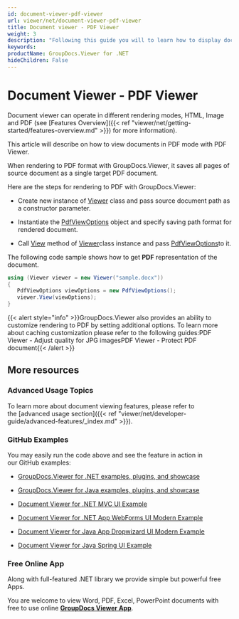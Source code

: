 ```yaml
---
id: document-viewer-pdf-viewer
url: viewer/net/document-viewer-pdf-viewer
title: Document viewer - PDF Viewer
weight: 3
description: "Following this guide you will to learn how to display documents of more than 100 types in PDF format with PDF Viewer by GroupDocs."
keywords: 
productName: GroupDocs.Viewer for .NET
hideChildren: False
---
```

  

# Document Viewer - PDF Viewer

Document viewer can operate in different rendering modes, HTML, Image and PDF (see [Features Overview]({{< ref "viewer/net/getting-started/features-overview.md" >}}) for more information).

This article will describe on how to view documents in PDF mode with PDF Viewer.

When rendering to PDF format with GroupDocs.Viewer, it saves all pages of source document as a single target PDF document. 

Here are the steps for rendering to PDF with GroupDocs.Viewer:

*   Create new instance of [Viewer](https://apireference.groupdocs.com/net/viewer/groupdocs.viewer/viewer) class and pass source document path as a constructor parameter.
    
*   Instantiate the [PdfViewOptions](https://apireference.groupdocs.com/net/viewer/groupdocs.viewer.options/pdfviewoptions) object and specify saving path format for rendered document.
    
*   Call [View](https://apireference.groupdocs.com/net/viewer/groupdocs.viewer/viewer/methods/view) method of [Viewer](https://apireference.groupdocs.com/net/viewer/groupdocs.viewer/viewer)class instance and pass [PdfViewOptions](https://apireference.groupdocs.com/net/viewer/groupdocs.viewer.options/pdfviewoptions)to it.  
    

The following code sample shows how to get **PDF** representation of the document.

```csharp
using (Viewer viewer = new Viewer("sample.docx"))
{
   PdfViewOptions viewOptions = new PdfViewOptions();
   viewer.View(viewOptions);
}
```

{{< alert style="info" >}}GroupDocs.Viewer also provides an ability to customize rendering to PDF by setting additional options. To learn more about caching customization please refer to the following guides:PDF Viewer - Adjust quality for JPG imagesPDF Viewer - Protect PDF document{{< /alert >}}

## More resources

### Advanced Usage Topics

To learn more about document viewing features, please refer to the [advanced usage section]({{< ref "viewer/net/developer-guide/advanced-features/_index.md" >}}).

### GitHub Examples

You may easily run the code above and see the feature in action in our GitHub examples:

*   [GroupDocs.Viewer for .NET examples, plugins, and showcase](https://github.com/groupdocs-viewer/GroupDocs.Viewer-for-.NET)
    
*   [GroupDocs.Viewer for Java examples, plugins, and showcase](https://github.com/groupdocs-viewer/GroupDocs.Viewer-for-Java)
    
*   [Document Viewer for .NET MVC UI Example](https://github.com/groupdocs-viewer/GroupDocs.Viewer-for-.NET-MVC) 
    
*   [Document Viewer for .NET App WebForms UI Modern Example](https://github.com/groupdocs-viewer/GroupDocs.Viewer-for-.NET-WebForms)
    
*   [Document Viewer for Java App Dropwizard UI Modern Example](https://github.com/groupdocs-viewer/GroupDocs.Viewer-for-Java-Dropwizard)
    
*   [Document Viewer for Java Spring UI Example](https://github.com/groupdocs-viewer/GroupDocs.Viewer-for-Java-Spring)
    

### Free Online App

Along with full-featured .NET library we provide simple but powerful free Apps.

You are welcome to view Word, PDF, Excel, PowerPoint documents with free to use online **[GroupDocs Viewer App](https://products.groupdocs.app/viewer)**.
